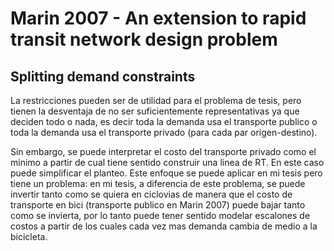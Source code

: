 # Marin 2007 - An extension to rapid transit network design problem

## Splitting demand constraints

La restricciones pueden ser de utilidad para el problema de tesis, pero tienen la desventaja de no ser suficientemente representativas ya que deciden todo o nada, es decir toda la demanda usa el transporte publico o toda la demanda usa el transporte privado (para cada par origen-destino).

Sin embargo, se puede interpretar el costo del transporte privado como el minimo a partir de cual tiene sentido construir una linea de RT. En este caso puede simplificar el planteo. Este enfoque se puede aplicar en mi tesis pero tiene un problema: en mi tesis, a diferencia de este problema, se puede invertir tanto como se quiera en ciclovias de manera que el costo de transporte en bici (transporte publico en Marin 2007) puede bajar tanto como se invierta, por lo tanto puede tener sentido modelar escalones de costos a partir de los cuales cada vez mas demanda cambia de medio a la bicicleta.
